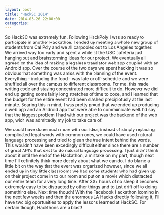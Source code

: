 ```yaml
---
layout: post
title: "HackSC 2014"
date: 2014-03-26 22:00:00
categories:
---
```


<p>So HackSC was extremely fun. Following HackPoly I was so ready to participate in another Hackathon. I ended up meeting a whole new group of students from Cal Poly and we all carpooled out to Los Angeles together. We arrived way too early and spent a while at the USC cafeteria just hanging out and brainstorming ideas for our project. We eventually all agreed on the idea of making a legalese translator web app coupled with an Android app. Over the course of the two days we spent hacking it was so obvious that something was amiss with the planning of the event. Everything - including the food - was late or off-schedule and we were shuffled all over the campus to different classrooms. For me, this made writing code and staying concentrated more difficult to do. However we did end up getting some fairly long stretches of time to code, and I learned that the budget for the entire event had been slashed precipiotusly at the last minute. Bearing this in mind, I was pretty proud that we ended up producing a web app and an Android app that were able to communicate well. I'd say that the biggest problem I had with our project was the backend of the web app, wich was admittedly my job to take care of.</p> 

<p>We could have done much more with our idea, instead of simply replacing complicated legal words with common ones, we could have used natural language processing and tried to glean the true intent behind the words. This wouldn't have been excedingly difficult either since there are a number of great API's that exist to do natural language processing. I just didn't think about it until the end of the Hackathon, a mistake on my part, though next time I'll definitely think more deeply about what we can do. I do blame a little bit on the way that the event was organized however, since we all ended up in tiny little classrooms we had some students who had given up on their project come in to our room and put on a movie which distracted our entire team for a very long time. After 30+ hours of no sleep it becomes extremely easy to be distracted by other things and to just drift off to doing something else. Next time though! With the Facebook Hackathon looming in the next few weeks and then the enormous LA Hacks directly following it, I'll have two big oportunities to apply the lessons learned at HackSC. For certain though, Hackthons are a blast!</p>